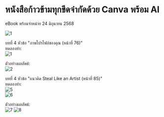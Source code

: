 # หนังสือก้าวข้ามทุกขีดจำกัดด้วย Canva พร้อม AI
eBook พร้อมจำหน่าย 24 มิถุนายน 2568

![1](https://github.com/user-attachments/assets/95fe8b63-000d-4bf7-b1a4-7d3c82ed5f89)

บทที่ 4 หัวข้อ "ภาพโปรไฟล์ของคุณ (หน้าที่ 76)"      
ทดลองทำ:     
![1](https://github.com/user-attachments/assets/feef9f1f-d419-4182-929f-cf948e16446a)

ตัวอย่างผลลัพธ์:        
![2](https://github.com/user-attachments/assets/7b3e6a65-8aef-4ab7-b36d-f3752c869a82)


บทที่ 4 หัวข้อ "แนวคิด Steal Like an Artist (หน้าที่ 85)"   
ทดลองทำ:   
![5](https://github.com/user-attachments/assets/8497ab5b-f8c1-4aa0-8d16-78583ae11f11)  
![6](https://github.com/user-attachments/assets/a32b00a7-3800-4a88-ab4a-076cc4c43262)

ตัวอย่างผลลัพธ์:     
![7](https://github.com/user-attachments/assets/fd7062aa-1fc7-4742-98b0-1cf6eb341d21)
![8](https://github.com/user-attachments/assets/b76ee674-ada8-4fde-82d7-3442233a6e43)




